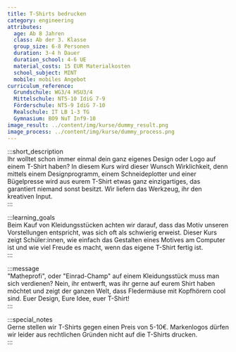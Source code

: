 ```yaml
---
title: T-Shirts bedrucken
category: engineering
attributes:
  age: Ab 8 Jahren
  class: Ab der 3. Klasse
  group_size: 6-8 Personen
  duration: 3-4 h Dauer
  duration_school: 4-6 UE
  material_costs: 15 EUR Materialkosten
  school_subject: MINT
  mobile: mobiles Angebot
curriculum_reference:
  Grundschule: WG3/4 HSU3/4  
  Mittelschule: NT5-10 IdiG 7-9
  Förderschule: NT5-9 IdiG 7-10   
  Realschule: IT LB 1-3 TG
  Gymnasium: BO9 NuT Inf9-10
image_result: ../content/img/kurse/dummy_result.png
image_process: ../content/img/kurse/dummy_process.png
---
```

:::short_description  
Ihr wolltet schon immer einmal dein ganz eigenes Design oder Logo auf einem T-Shirt haben? In diesem Kurs wird dieser Wunsch Wirklichkeit, denn mittels einem Designprogramm, einem Schneideplotter und einer Bügelpresse wird aus eurem T-Shirt etwas ganz einzigartiges, das garantiert niemand sonst besitzt. Wir liefern das Werkzeug, ihr den kreativen Input.            
:::

:::learning_goals  
Beim Kauf von Kleidungsstücken achten wir darauf, dass das Motiv unseren Vorstellungen entspricht, was sich oft als schwierig erweist. Dieser Kurs zeigt Schüler:innen, wie einfach das Gestalten eines Motives am Computer ist und wie viel Freude es macht, wenn das eigene T-Shirt fertig ist.                     
:::

:::message  
"Matheprofi", oder "Einrad-Champ" auf einem Kleidungsstück muss man sich verdienen? Nein, ihr entwerft, was ihr gerne auf eurem Shirt haben möchtet und zeigt der ganzen Welt, dass Fledermäuse mit Kopfhörern cool sind. Euer Design, Eure Idee, euer T-Shirt!    
:::  

:::special_notes  
Gerne stellen wir T-Shirts gegen einen Preis von 5-10€. Markenlogos dürfen wir leider aus rechtlichen Gründen nicht auf die T-Shirts drucken.      
:::
